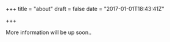 +++
title = "about"
draft = false
date = "2017-01-01T18:43:41Z"

+++

More information will be up soon..
